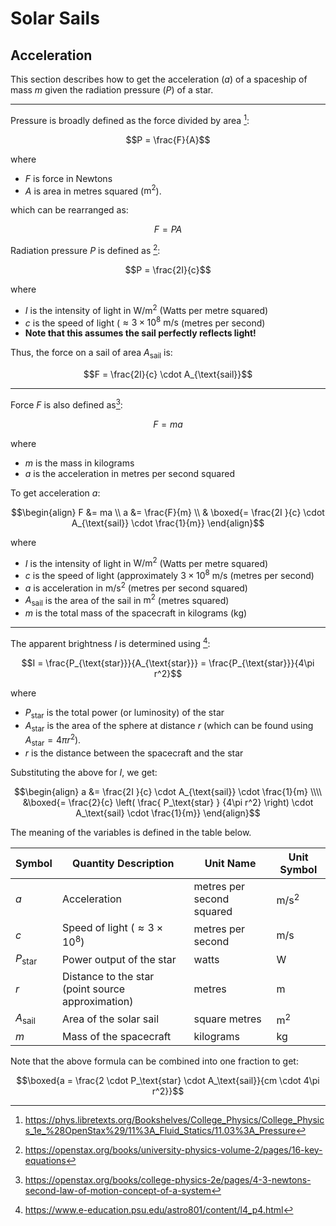 # Solar Sails
## Acceleration
This section describes how to get the acceleration ($a$) of a spaceship of mass $m$ given the radiation pressure ($P$) of a star.

---

Pressure is broadly defined as the force divided by area [^2]:

[^2]: https://phys.libretexts.org/Bookshelves/College_Physics/College_Physics_1e_%28OpenStax%29/11%3A_Fluid_Statics/11.03%3A_Pressure

$$P = \frac{F}{A}$$

where

- $F$ is force in Newtons
- $A$ is area in metres squared ($\text{m}^2$).

which can be rearranged as:

$$F = PA$$

Radiation pressure $P$ is defined as [^3]:

[^3]: https://openstax.org/books/university-physics-volume-2/pages/16-key-equations

$$P = \frac{2I}{c}$$

where

- $I$ is the intensity of light in $\text{W/m}^2$ (Watts per metre squared)
- $c$ is the speed of light ($\approx 3 \times 10^8 \text{ m/s}$ (metres per second)
- **Note that this assumes the sail perfectly reflects light!**

Thus, the force on a sail of area $A_{\text{sail}}$ is:

$$F = \frac{2I}{c} \cdot A_{\text{sail}}$$

---

Force $F$ is also defined as[^4]:

[^4]: https://openstax.org/books/college-physics-2e/pages/4-3-newtons-second-law-of-motion-concept-of-a-system

$$F = ma$$

where

- $m$ is the mass in kilograms
- $a$ is the acceleration in metres per second squared

To get acceleration $a$:

$$\begin{align}
F &= ma \\
a &= \frac{F}{m} \\
& \boxed{= \frac{2I }{c} \cdot A_{\text{sail}} \cdot \frac{1}{m}}
\end{align}$$

where

- $I$ is the intensity of light in $\text{W/m}^2$ (Watts per metre squared)
- $c$ is the speed of light (approximately $3 \times 10^8 \text{ m/s}$ (metres per second)
- $a$ is acceleration in $\text{m/s}^2$ (metres per second squared)
- $A_{\text{sail}}$ is the area of the sail in $\text{m}^2$ (metres squared)
- $m$ is the total mass of the spacecraft in kilograms ($\text{kg}$)

---

The apparent brightness $I$ is determined using [^5]:

[^5]: https://www.e-education.psu.edu/astro801/content/l4_p4.html

$$I = \frac{P_{\text{star}}}{A_{\text{star}}} =  \frac{P_{\text{star}}}{4\pi r^2}$$

where

- $P_{\text{star}}$ is the total power (or luminosity) of the star
- $A_{\text{star}}$ is the area of the sphere at distance $r$ (which can be found using $A_\text{star} = 4\pi r^2$).
- $r$ is the distance between the spacecraft and the star


Substituting the above for $I$, we get:

$$\begin{align}
a &= \frac{2I }{c} \cdot A_{\text{sail}} \cdot \frac{1}{m} \\\\
&\boxed{= \frac{2}{c} \left( \frac{ P_\text{star} } {4\pi r^2} \right) \cdot A_\text{sail} \cdot \frac{1}{m}}
\end{align}$$

The meaning of the variables is defined in the table below.

| Symbol          | Quantity Description                              | Unit Name                 | Unit Symbol    |
| --------------- | ------------------------------------------------- | ------------------------- | -------------- |
| $a$             | Acceleration                                      | metres per second squared | $\text{m/s}^2$ |
| $c$             | Speed of light ($\approx 3 \times 10^8$)          | metres per second         | $\text{m/s}$   |
| $P_\text{star}$ | Power output of the star                          | watts                     | $\text{W}$     |
| $r$             | Distance to the star (point source approximation) | metres                    | $\text{m}$     |
| $A_\text{sail}$ | Area of the solar sail                            | square metres             | $\text{m}^2$   |
| $m$             | Mass of the spacecraft                            | kilograms                 | $\text{kg}$    |

Note that the above formula can be combined into one fraction to get:

$$\boxed{a = \frac{2 \cdot P_\text{star} \cdot A_\text{sail}}{cm \cdot 4\pi r^2}}$$





